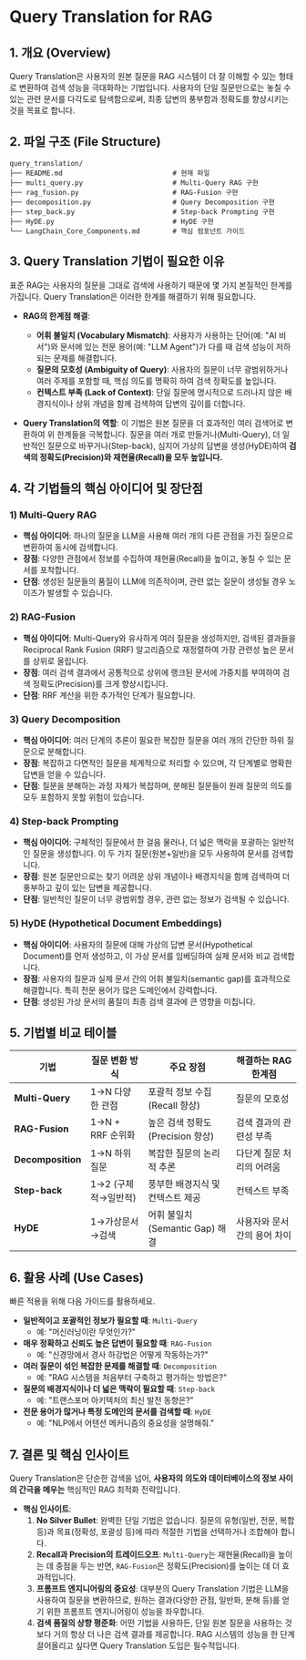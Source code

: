 # Query Translation for RAG

## 1. 개요 (Overview)
Query Translation은 사용자의 원본 질문을 RAG 시스템이 더 잘 이해할 수 있는 형태로 변환하여 검색 성능을 극대화하는 기법입니다. 사용자의 단일 질문만으로는 놓칠 수 있는 관련 문서를 다각도로 탐색함으로써, 최종 답변의 풍부함과 정확도를 향상시키는 것을 목표로 합니다.

## 2. 파일 구조 (File Structure)
```
query_translation/
├── README.md                           # 현재 파일
├── multi_query.py                      # Multi-Query RAG 구현
├── rag_fusion.py                       # RAG-Fusion 구현
├── decomposition.py                    # Query Decomposition 구현
├── step_back.py                        # Step-back Prompting 구현
├── HyDE.py                             # HyDE 구현
└── LangChain_Core_Components.md        # 핵심 컴포넌트 가이드
```

## 3. Query Translation 기법이 필요한 이유
표준 RAG는 사용자의 질문을 그대로 검색에 사용하기 때문에 몇 가지 본질적인 한계를 가집니다. Query Translation은 이러한 한계를 해결하기 위해 필요합니다.

- **RAG의 한계점 해결**:
    - **어휘 불일치 (Vocabulary Mismatch)**: 사용자가 사용하는 단어(예: "AI 비서")와 문서에 있는 전문 용어(예: "LLM Agent")가 다를 때 검색 성능이 저하되는 문제를 해결합니다.
    - **질문의 모호성 (Ambiguity of Query)**: 사용자의 질문이 너무 광범위하거나 여러 주제를 포함할 때, 핵심 의도를 명확히 하여 검색 정확도를 높입니다.
    - **컨텍스트 부족 (Lack of Context)**: 단일 질문에 명시적으로 드러나지 않은 배경지식이나 상위 개념을 함께 검색하여 답변의 깊이를 더합니다.

- **Query Translation의 역할**:
  이 기법은 원본 질문을 더 효과적인 여러 검색어로 변환하여 위 한계들을 극복합니다. 질문을 여러 개로 만들거나(Multi-Query), 더 일반적인 질문으로 바꾸거나(Step-back), 심지어 가상의 답변을 생성(HyDE)하여 **검색의 정확도(Precision)와 재현율(Recall)을 모두 높입니다.**

## 4. 각 기법들의 핵심 아이디어 및 장단점

### 1) Multi-Query RAG
- **핵심 아이디어**: 하나의 질문을 LLM을 사용해 여러 개의 다른 관점을 가진 질문으로 변환하여 동시에 검색합니다.
- **장점**: 다양한 관점에서 정보를 수집하여 재현율(Recall)을 높이고, 놓칠 수 있는 문서를 포착합니다.
- **단점**: 생성된 질문들의 품질이 LLM에 의존적이며, 관련 없는 질문이 생성될 경우 노이즈가 발생할 수 있습니다.

### 2) RAG-Fusion
- **핵심 아이디어**: Multi-Query와 유사하게 여러 질문을 생성하지만, 검색된 결과들을 Reciprocal Rank Fusion (RRF) 알고리즘으로 재정렬하여 가장 관련성 높은 문서를 상위로 올립니다.
- **장점**: 여러 검색 결과에서 공통적으로 상위에 랭크된 문서에 가중치를 부여하여 검색 정확도(Precision)를 크게 향상시킵니다.
- **단점**: RRF 계산을 위한 추가적인 단계가 필요합니다.

### 3) Query Decomposition
- **핵심 아이디어**: 여러 단계의 추론이 필요한 복잡한 질문을 여러 개의 간단한 하위 질문으로 분해합니다.
- **장점**: 복잡하고 다면적인 질문을 체계적으로 처리할 수 있으며, 각 단계별로 명확한 답변을 얻을 수 있습니다.
- **단점**: 질문을 분해하는 과정 자체가 복잡하며, 분해된 질문들이 원래 질문의 의도를 모두 포함하지 못할 위험이 있습니다.

### 4) Step-back Prompting
- **핵심 아이디어**: 구체적인 질문에서 한 걸음 물러나, 더 넓은 맥락을 포괄하는 일반적인 질문을 생성합니다. 이 두 가지 질문(원본+일반)을 모두 사용하여 문서를 검색합니다.
- **장점**: 원본 질문만으로는 찾기 어려운 상위 개념이나 배경지식을 함께 검색하여 더 풍부하고 깊이 있는 답변을 제공합니다.
- **단점**: 일반적인 질문이 너무 광범위할 경우, 관련 없는 정보가 검색될 수 있습니다.

### 5) HyDE (Hypothetical Document Embeddings)
- **핵심 아이디어**: 사용자의 질문에 대해 가상의 답변 문서(Hypothetical Document)를 먼저 생성하고, 이 가상 문서를 임베딩하여 실제 문서와 비교 검색합니다.
- **장점**: 사용자의 질문과 실제 문서 간의 어휘 불일치(semantic gap)를 효과적으로 해결합니다. 특히 전문 용어가 많은 도메인에서 강력합니다.
- **단점**: 생성된 가상 문서의 품질이 최종 검색 결과에 큰 영향을 미칩니다.

## 5. 기법별 비교 테이블
| 기법 | 질문 변환 방식 | 주요 장점 | 해결하는 RAG 한계점 |
|---|---|---|---|
| **Multi-Query** | 1→N 다양한 관점 | 포괄적 정보 수집 (Recall 향상) | 질문의 모호성 |
| **RAG-Fusion** | 1→N + RRF 순위화 | 높은 검색 정확도 (Precision 향상) | 검색 결과의 관련성 부족 |
| **Decomposition** | 1→N 하위 질문 | 복잡한 질문의 논리적 추론 | 다단계 질문 처리의 어려움 |
| **Step-back** | 1→2 (구체적→일반적) | 풍부한 배경지식 및 컨텍스트 제공 | 컨텍스트 부족 |
| **HyDE** | 1→가상문서→검색 | 어휘 불일치(Semantic Gap) 해결 | 사용자와 문서 간의 용어 차이 |

## 6. 활용 사례 (Use Cases)
빠른 적용을 위해 다음 가이드를 활용하세요.

- **일반적이고 포괄적인 정보가 필요할 때**: `Multi-Query`
  - 예: "머신러닝이란 무엇인가?"
- **매우 정확하고 신뢰도 높은 답변이 필요할 때**: `RAG-Fusion`
  - 예: "신경망에서 경사 하강법은 어떻게 작동하는가?"
- **여러 질문이 섞인 복잡한 문제를 해결할 때**: `Decomposition`
  - 예: "RAG 시스템을 처음부터 구축하고 평가하는 방법은?"
- **질문의 배경지식이나 더 넓은 맥락이 필요할 때**: `Step-back`
  - 예: "트랜스포머 아키텍처의 최신 발전 동향은?"
- **전문 용어가 많거나 특정 도메인의 문서를 검색할 때**: `HyDE`
  - 예: "NLP에서 어텐션 메커니즘의 중요성을 설명해줘."

## 7. 결론 및 핵심 인사이트
Query Translation은 단순한 검색을 넘어, **사용자의 의도와 데이터베이스의 정보 사이의 간극을 메우는** 핵심적인 RAG 최적화 전략입니다.

- **핵심 인사이트**:
    1.  **No Silver Bullet**: 완벽한 단일 기법은 없습니다. 질문의 유형(일반, 전문, 복합 등)과 목표(정확성, 포괄성 등)에 따라 적절한 기법을 선택하거나 조합해야 합니다.
    2.  **Recall과 Precision의 트레이드오프**: `Multi-Query`는 재현율(Recall)을 높이는 데 중점을 두는 반면, `RAG-Fusion`은 정확도(Precision)를 높이는 데 더 효과적입니다.
    3.  **프롬프트 엔지니어링의 중요성**: 대부분의 Query Translation 기법은 LLM을 사용하여 질문을 변환하므로, 원하는 결과(다양한 관점, 일반화, 분해 등)를 얻기 위한 프롬프트 엔지니어링이 성능을 좌우합니다.
    4.  **검색 품질의 상향 평준화**: 어떤 기법을 사용하든, 단일 원본 질문을 사용하는 것보다 거의 항상 더 나은 검색 결과를 제공합니다. RAG 시스템의 성능을 한 단계 끌어올리고 싶다면 Query Translation 도입은 필수적입니다.